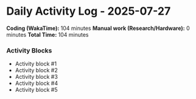 # Daily Activity Log - 2025-07-27

**Coding (WakaTime):** 104 minutes
**Manual work (Research/Hardware):** 0 minutes
**Total Time:** 104 minutes

### Activity Blocks
- Activity block #1
- Activity block #2
- Activity block #3
- Activity block #4
- Activity block #5
